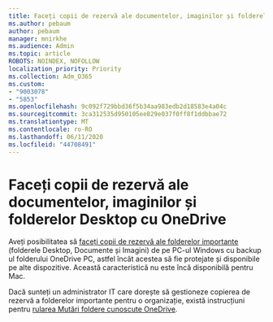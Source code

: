 ```yaml
---
title: Faceți copii de rezervă ale documentelor, imaginilor și folderelor Desktop cu OneDrive
ms.author: pebaum
author: pebaum
manager: mnirkhe
ms.audience: Admin
ms.topic: article
ROBOTS: NOINDEX, NOFOLLOW
localization_priority: Priority
ms.collection: Adm_O365
ms.custom:
- "9003078"
- "5853"
ms.openlocfilehash: 9c092f729bbd36f5b34aa983edb2d18583e4a04c
ms.sourcegitcommit: 3ca312535d950105ee829e037f0ff8f1ddbbae72
ms.translationtype: MT
ms.contentlocale: ro-RO
ms.lasthandoff: 06/11/2020
ms.locfileid: "44708491"
---
```

# <a name="back-up-your-documents-pictures-and-desktop-folders-with-onedrive"></a>Faceți copii de rezervă ale documentelor, imaginilor și folderelor Desktop cu OneDrive

Aveți posibilitatea să [faceți copii de rezervă ale folderelor importante](https://support.office.com/article/d61a7930-a6fb-4b95-b28a-6552e77c3057) (folderele Desktop, Documente și Imagini) de pe PC-ul Windows cu backup ul folderului OneDrive PC, astfel încât acestea să fie protejate și disponibile pe alte dispozitive. Această caracteristică nu este încă disponibilă pentru Mac.  

Dacă sunteți un administrator IT care dorește să gestioneze copierea de rezervă a folderelor importante pentru o organizație, există instrucțiuni pentru [rularea Mutări foldere cunoscute OneDrive](https://docs.microsoft.com/onedrive/redirect-known-folders).
